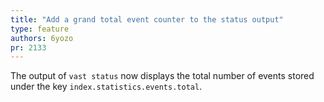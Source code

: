 ```yaml
---
title: "Add a grand total event counter to the status output"
type: feature
authors: 6yozo
pr: 2133
---
```


The output of `vast status` now displays the total number of events stored
under the key `index.statistics.events.total`.
